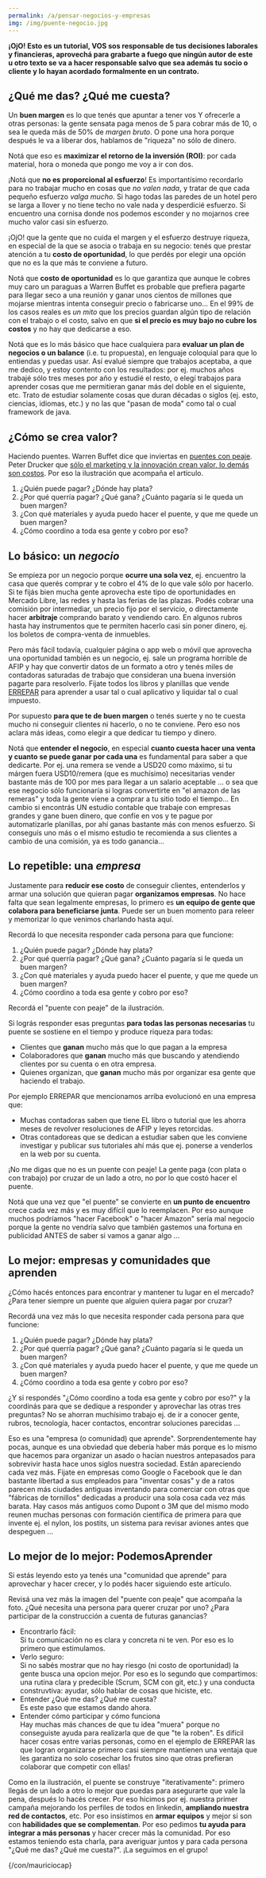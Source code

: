 ```yaml
---
permalink: /a/pensar-negocios-y-empresas
img: /img/puente-negocio.jpg
---
```


__¡OjO! Esto es un tutorial, VOS sos responsable de tus decisiones laborales y financieras, aprovechá para grabarte a fuego que ningún autor de este u otro texto se va a hacer responsable salvo que sea además tu socio o cliente y lo hayan acordado formalmente en un contrato.__

## ¿Qué me das? ¿Qué me cuesta?

Un __buen margen__ es lo que tenés que apuntar a tener vos Y ofrecerle a otras personas: 
la gente sensata paga menos de 5 para cobrar más de 10, o sea le queda más de 50% de _margen bruto_. 
O pone una hora porque después le va a liberar dos, hablamos de "riqueza" no sólo de dinero.

Notá que eso es __maximizar el retorno de la inversión (ROI)__: por cada material, hora o moneda que pongo me voy a ir con dos.

¡Notá que __no es proporcional al esfuerzo__! Es importantísimo recordarlo para no trabajar mucho en cosas que _no valen nada_, y tratar de que cada pequeño esfuerzo _valga mucho_. Si hago todas las paredes de un hotel pero se larga a llover y no tiene techo no vale nada y desperdicié esfuerzo. Si encuentro una cornisa donde nos podemos esconder y no mojarnos cree mucho valor casi sin esfuerzo.

¡OjO! que la gente que no cuida el margen y el esfuerzo destruye riqueza, en especial de la que se asocia o trabaja en su negocio: tenés que prestar atención a tu __costo de oportunidad__, lo que perdés por elegir una opción que no es la que más te conviene a futuro.

Notá que __costo de oportunidad__ es lo que garantiza que aunque le cobres muy caro un paraguas a Warren Buffet es probable que prefiera pagarte para llegar seco a una reunión y ganar unos cientos de millones que mojarse mientras intenta conseguir precio o fabricarse uno... En el 99% de los casos reales es _un mito_ que los precios guardan algún tipo de relación con el trabajo o el costo, salvo en que __si el precio es muy bajo no cubre los costos__ y no hay que dedicarse a eso.

Notá que es lo más básico que hace cualquiera para __evaluar un plan de negocios o un balance__ (i.e. tu propuesta), en lenguaje coloquial para que lo entiendas y puedas usar. Así evalué siempre que trabajos aceptaba, a que me dedico, y estoy contento con los resultados: por ej. muchos años trabajé sólo tres meses por año y estudié el resto, o elegí trabajos para aprender cosas que me permitieran ganar más del doble en el siguiente, etc. Trato de estudiar solamente cosas que duran décadas o siglos (ej. esto, ciencias, idiomas, etc.) y no las que "pasan de moda" como tal o cual framework de java.

## ¿Cómo se crea valor?

Haciendo puentes. Warren Buffet dice que inviertas en  [puentes con peaje](https://www.investopedia.com/stock-analysis/2009/buffett-says-invest-in-toll-bridges-hpy-v-ma-hyc1027.aspx). Peter Drucker que [sólo el marketing y la innovación crean valor, lo demás son costos](https://www.forbes.com/2006/06/30/jack-trout-on-marketing-cx_jt_0703drucker.html). Por eso la ilustración que acompaña el artículo.

1. ¿Quién puede pagar? ¿Dónde hay plata?
2. ¿Por qué querría pagar? ¿Qué gana? ¿Cuánto pagaría si le queda un buen margen?
3. ¿Con qué materiales y ayuda puedo hacer el puente, y que me quede un buen margen?
4. ¿Cómo coordino a toda esa gente y cobro por eso?

## Lo básico: un _negocio_

Se empieza por un negocio porque __ocurre una sola vez__, ej. encuentro la casa que querés comprar y te cobro el 4% de lo que vale sólo por hacerlo. Si te fijás bien mucha gente aprovecha este tipo de oportunidades en Mercado Libre, las redes y hasta las ferias de las plazas. Podés cobrar una comisión por intermediar, un precio fijo por el servicio, o directamente hacer __arbitraje__ comprando barato y vendiendo caro. En algunos rubros hasta hay instrumentos que te permiten hacerlo casi sin poner dinero, ej. los boletos de compra-venta de inmuebles.

Pero más fácil todavía, cualquier página o app web o móvil que aprovecha una oportunidad también es un negocio, ej. sale un programa horrible de AFIP y hay que convertir datos de un formato a otro y tenés miles de contadoras saturadas de trabajo que consideran una buena inversión pagarte para resolverlo. Fijate todos los libros y planillas que vende [ERREPAR](https://www.errepar.com/) para aprender a usar tal o cual aplicativo y liquidar tal o cual impuesto.

Por supuesto __para que te de buen margen__ o tenés suerte y no te cuesta mucho ni conseguir clientes ni hacerlo, o no te conviene. Pero eso nos aclara más ideas, como elegir a que dedicar tu tiempo y dinero.

Notá que __entender el negocio__, en especial __cuanto cuesta hacer una venta y cuanto se puede ganar por cada una__ es fundamental para saber a que dedicarte. Por ej. una remera se vende a USD20 como máximo, si tu márgen fuera USD10/remera (que es muchísimo) necesitarias vender bastante más de 100 por mes para llegar a un salario aceptable ... o sea que ese negocio sólo funcionaría si logras convertirte en "el amazon de las remeras" y toda la gente viene a comprar a tu sitio todo el tiempo... En cambio si encontrás UN estudio contable que trabaje con empresas grandes y gane buen dinero, que confíe en vos y te pague por automatizarle planillas, por ahí ganas bastante más con menos esfuerzo. Si conseguís uno más o el mismo estudio te recomienda a sus clientes a cambio de una comisión, ya es todo ganancia...

## Lo repetible: una _empresa_

Justamente para __reducir ese costo__ de conseguir clientes, entenderlos y armar una solución que quieran pagar __organizamos empresas__. No hace falta que sean legalmente empresas, lo primero es __un equipo de gente que colabora para beneficiarse junta__. Puede ser un buen momento para releer y memorizar lo que venimos charlando hasta aquí.

Recordá lo que necesita responder cada persona para que funcione:

1. ¿Quién puede pagar? ¿Dónde hay plata?
2. ¿Por qué querría pagar? ¿Qué gana? ¿Cuánto pagaría si le queda un buen margen?
3. ¿Con qué materiales y ayuda puedo hacer el puente, y que me quede un buen margen?
4. ¿Cómo coordino a toda esa gente y cobro por eso?

Recordá el "puente con peaje" de la ilustración.

Si lográs responder esas preguntas __para todas las personas necesarias__ tu puente se sostiene en el tiempo y produce riqueza para todas:

* Clientes que __ganan__ mucho más que lo que pagan a la empresa
* Colaboradores que __ganan__ mucho más que buscando y atendiendo clientes por su cuenta o en otra empresa.
* Quienes organizan, que __ganan__ mucho más por organizar esa gente que haciendo el trabajo.

Por ejemplo ERREPAR que mencionamos arriba evolucionó en una empresa que:

* Muchas contadoras saben que tiene EL libro o tutorial que les ahorra meses de revolver resoluciones de AFIP y leyes retorcidas.
* Otras contadoreas que se dedican a estudiar saben que les conviene investigar y publicar sus tutoriales ahí más que ej. ponerse a venderlos en la web por su cuenta.

¡No me digas que no es un puente con peaje! La gente paga (con plata o con trabajo) por cruzar de un lado a otro, no por lo que costó hacer el puente. 

Notá que una vez que "el puente" se convierte en __un punto de encuentro__ crece cada vez más y es muy difícil que lo reemplacen. Por eso aunque muchos podríamos "hacer Facebook" o "hacer Amazon" sería mal negocio porque la gente no vendría salvo que también gastemos una fortuna en publicidad ANTES de saber si vamos a ganar algo ...

## Lo mejor: empresas y comunidades que aprenden

¿Cómo hacés entonces para encontrar y mantener tu lugar en el mercado? ¿Para tener siempre un puente que alguien quiera pagar por cruzar?

Recordá una vez más lo que necesita responder cada persona para que funcione:

1. ¿Quién puede pagar? ¿Dónde hay plata?
2. ¿Por qué querría pagar? ¿Qué gana? ¿Cuánto pagaría si le queda un buen margen?
3. ¿Con qué materiales y ayuda puedo hacer el puente, y que me quede un buen margen?
4. ¿Cómo coordino a toda esa gente y cobro por eso?

¿Y si respondés "¿Cómo coordino a toda esa gente y cobro por eso?" y la coordinás para que se dedique a responder y aprovechar las otras tres preguntas? No se ahorran muchísimo trabajo ej. de ir a conocer gente, rubros, tecnología, hacer contactos, encontrar soluciones parecidas ...

Eso es una "empresa (o comunidad) que aprende". Sorprendentemente hay pocas, aunque es una obviedad que debería haber más porque es lo mismo que hacemos para organizar un asado o hacían nuestros antepasados para sobrevivir hasta hace unos siglos nuestra sociedad. Están apareciendo cada vez más. Fijate en empresas como Google o Facebook que le dan bastante libertad a sus empleados para "inventar cosas" y de a ratos parecen más ciudades antiguas inventando para  comerciar con otras que "fábricas de tornillos" dedicadas a producir una sola cosa cada vez más barata. Hay casos más antiguos como Dupont o 3M que del mismo modo reunen muchas personas con formación científica de primera para que invente ej. el nylon, los postits, un sistema para revisar aviones antes que despeguen ... 

## Lo mejor de lo mejor: PodemosAprender

Si estás leyendo esto ya tenés una "comunidad que aprende" para aprovechar y hacer crecer, y lo podés hacer siguiendo este artículo.

Revisá una vez más la imagen del "puente con peaje" que acompaña la foto. ¿Qué necesita una persona para querer cruzar por uno? ¿Para participar de la construcción a cuenta de futuras ganancias?

* Encontrarlo fácil:  
    Si tu comunicación no es clara y concreta ni te ven. Por eso es lo primero que estimulamos.
* Verlo seguro:  
    Si no sabés mostrar que no hay riesgo (ni costo de oportunidad) la gente busca una opcion mejor. Por eso es lo segundo que compartimos: una rutina clara y predecible (Scrum, SCM con git, etc.) y una conducta construvtiva: ayudar, sólo hablar de cosas que hiciste, etc.
* Entender ¿Qué me das? ¿Qué me cuesta?  
    Es este paso que estamos dando ahora.
* Entender cómo participar y cómo funciona  
    Hay muchas más chances de que tu idea "muera" porque no conseguiste ayuda para realizarla que de que "te la roben". Es difícil hacer cosas entre varias personas, como en el ejemplo de ERREPAR las que logran organizarse primero casi siempre mantienen una ventaja que les garantiza no solo cosechar los frutos sino que otras prefieran colaborar que competir con ellas!

Como en la ilustración, el puente se construye "iterativamente": primero llegás de un lado a otro lo mejor que puedas para asegurarte que vale la pena, después lo hacés crecer. Por eso hicimos por ej. nuestra primer campaña mejorando los perfiles de todos en linkedin, __ampliando nuestra red de contactos__, etc. Por eso insistimos en __armar equipos__ y mejor si son con __habilidades que se complementan__. Por eso pedimos __tu ayuda para integrar a más personas__ y hacer crecer más la comunidad. Por eso estamos teniendo esta charla, para averiguar juntos y para cada persona "¿Qué me das? ¿Qué me cuesta?". ¡La seguimos en el grupo!

{/con/mauriciocap}
